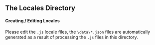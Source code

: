 ﻿## The Locales Directory


#### Creating / Editing Locales

Please edit the `.js` locale files, the `\data\*.json`
files are automatically generated as a result
of processing the `.js` files in this directory.